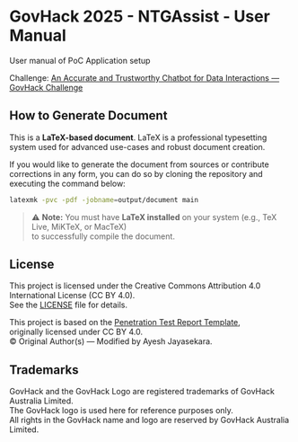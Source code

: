 # GovHack 2025 - NTGAssist - User Manual

User manual of PoC Application setup

Challenge: [An Accurate and Trustworthy Chatbot for Data Interactions — GovHack Challenge](https://hackerspace.govhack.org/challenges/an_accurate_and_trustworthy_chatbot_for_data_interactions)

## How to Generate Document

This is a **LaTeX-based document**. LaTeX is a professional typesetting system used for
advanced use-cases and robust document creation.

If you would like to generate the document from sources or contribute corrections in any form,
you can do so by cloning the repository and executing the command below:

```bash
latexmk -pvc -pdf -jobname=output/document main
```

> ⚠️ **Note:** You must have **LaTeX installed** on your system (e.g., TeX Live, MiKTeX, or MacTeX)  
> to successfully compile the document.


## License

This project is licensed under the Creative Commons Attribution 4.0 International License (CC BY 4.0).  
See the [LICENSE](./LICENSE) file for details.

This project is based on the [Penetration Test Report Template](https://www.overleaf.com/latex/templates/penetration-test-report-template/khgrjvgfsjqg),  
originally licensed under CC BY 4.0.  
© Original Author(s) — Modified by Ayesh Jayasekara.


## Trademarks

GovHack and the GovHack Logo are registered trademarks of GovHack Australia Limited.  
The GovHack logo is used here for reference purposes only.  
All rights in the GovHack name and logo are reserved by GovHack Australia Limited.
